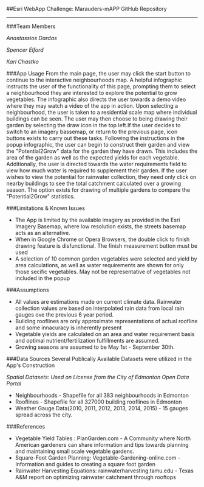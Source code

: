 ##Esri WebApp Challenge: Marauders-mAPP GitHub Repository

----
###Team Members

*Anastassios Dardas* 

*Spencer Elford*

*Karl Chastko*

###App Usage
From the main page, the user may click the start button to continue to the interactive neighbourhoods map. A helpful infographic instructs the user of the functionality of this page, prompting them to select a neighbourhood they are interested to explore the potential to grow vegetables. The infographic also directs the user towards a demo video where they may watch a video of the app in action. 
Upon selecting a neighbourhood, the user is taken to a residential scale map where individual buildings can be seen. The user may then choose to being drawing their garden by selecting the draw icon in the top left.If the user decides to switch to an imagery bassemap, or return to the previous page, icon buttons exists to carry out these tasks. Following the instructions in the popup infographic, the user can begin to construct their garden and view the "Potential2Grow" data for the garden they have drawn. This includes the area of the garden as well as the expected yields for each vegetable. Additionally, the user is directed towards the water requirements field to view how much water is required to supplement their garden. If the user wishes to view the potential for rainwater collection, they need only click on nearby buildings to see the total catchment calculated over a growing season. The option exists for drawing of multiple gardens to compare the "Potential2Grow" statistics.


###Limitations & Known Issues
* The App is limited by the available imagery as provided in the Esri Imagery Basemap, where low resolution exists, the streets basemap acts as an alternative.
* When in Google Chrome or Opera Browsers, the double click to finish drawing feature is disfunctional. The finish measurement button must be used
* A selection of 10 common garden vegetables were selected and yield by area calculations, as well as water requirements are shown for only those secific vegetables. May not be representative of vegetables not included in the popup

###Assumptions
* All values are estimations made on current climate data. Rainwater collection values are based on interpolated rain data from local rain gauges ove the previous 6 year period.
* Building rooflines are only approximate representations of actual roofline and some innacuracy is inherently present
* Vegetable yields are calculated on an area and water requirement basis and optimal nutrient/fertilization fulfillments are assumed.
* Growing seasons are assumed to be May 1st - September 30th.

###Data Sources
Several Publically Available Datasets were utilized in the App's Construction

*Spatial Datasets: Used on License from the City of Edmonton Open Data Portal*
* Neighbourhoods - Shapefile for all 383 neighbourhoods in Edmonton
* Rooflines - Shapefile for all 327000 building rooflines in Edmonton
* Weather Gauge Data(2010, 2011, 2012, 2013, 2014, 2015) - 15 gauges spread across the city.

          
###References
* Vegetable Yield Tables : PlanGarden.com - A Community where North American gardeners can share information and tips towards planning and maintaining small scale vegetable gardens.
* Square-Foot Garden Planning: Vegetable-Gardening-online.com - Information and guides to creating a square foot garden
* Rainwater Harvesting Equations: rainwaterharvesting.tamu.edu - Texas A&M report on optimizing rainwater catchment through rooftops

        
      


